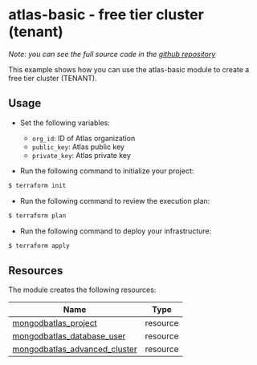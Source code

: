 # atlas-basic - free tier cluster (tenant)

_Note: you can see the full source code in the [github repository](https://github.com/terraform-mongodbatlas-modules/terraform-mongodbatlas-atlas-basic/tree/main/examples/tenant_cluster)_

This example shows how you can use the atlas-basic module to create a free tier cluster (TENANT).


## Usage

- Set the following variables: 

    - `org_id`: ID of Atlas organization
    - `public_key`: Atlas public key
    - `private_key`: Atlas  private key

- Run the following command to initialize your project:

```bash
$ terraform init
```

- Run the following command to review the execution plan:

```bash
$ terraform plan
```

- Run the following command to deploy your infrastructure:

```bash
$ terraform apply
```

## Resources

The module creates the following resources:

| Name | Type |
|------|------|
| [mongodbatlas_project](https://registry.terraform.io/providers/mongodb/mongodbatlas/latest/docs/resources/project) | resource |
| [mongodbatlas_database_user](https://registry.terraform.io/providers/mongodb/mongodbatlas/latest/docs/resources/database_user) | resource |
| [mongodbatlas_advanced_cluster](https://registry.terraform.io/providers/mongodb/mongodbatlas/latest/docs/resources/advanced_cluster) | resource |
